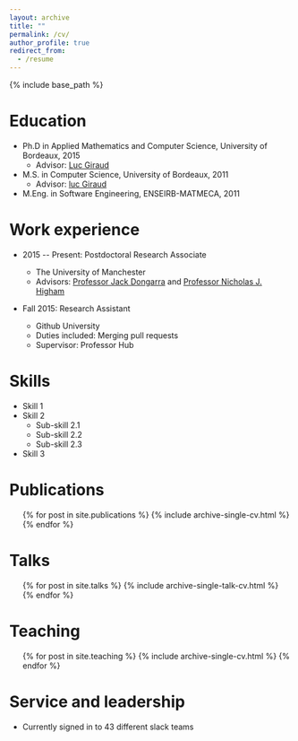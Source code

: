 ```yaml
---
layout: archive
title: ""
permalink: /cv/
author_profile: true
redirect_from:
  - /resume
---
```


{% include base_path %} 

Education
======
* Ph.D in Applied Mathematics and Computer Science, University of Bordeaux, 2015
  * Advisor: [Luc Giraud](https://team.inria.fr/hiepacs/team-members/luc-giraud/)
* M.S. in Computer Science, University of Bordeaux, 2011
  * Advisor: [luc Giraud](https://team.inria.fr/hiepacs/team-members/luc-giraud/)
* M.Eng. in  Software Engineering, ENSEIRB-MATMECA, 2011

Work experience
======
* 2015 -- Present: Postdoctoral Research Associate
  * The University of Manchester
  * Advisors: [Professor Jack Dongarra](http://www.netlib.org/utk/people/JackDongarra/) and [Professor Nicholas J. Higham](http://www.maths.manchester.ac.uk/~higham) 

* Fall 2015: Research Assistant
  * Github University
  * Duties included: Merging pull requests
  * Supervisor: Professor Hub
  
Skills
======
* Skill 1
* Skill 2
  * Sub-skill 2.1
  * Sub-skill 2.2
  * Sub-skill 2.3
* Skill 3

Publications
======
  <ul>{% for post in site.publications %}
    {% include archive-single-cv.html %}
  {% endfor %}</ul>
  
Talks
======
  <ul>{% for post in site.talks %}
    {% include archive-single-talk-cv.html %}
  {% endfor %}</ul>
  
Teaching
======
  <ul>{% for post in site.teaching %}
    {% include archive-single-cv.html %}
  {% endfor %}</ul>
  
Service and leadership
======
* Currently signed in to 43 different slack teams 
